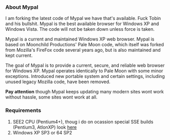 ### About Mypal

I am forking the latest code of Mypal we have that's available. Fuck Tobin and his bullshit. Mypal is the best available browser for Windows XP and Windows Vista. The code will not be taken down unless force is taken.

Mypal is a current and maintained Windows XP web browser. Mypal is based on Moonchild Productions' Pale Moon code, which itself was forked from Mozilla's FireFox code several years ago, but is also maintained and kept current.

The goal of Mypal is to provide a current, secure, and reliable web browser for Windows XP. Mypal operates identically to Pale Moon with some minor exceptions. Introduced new portable system and certain settings, including unused legacy Mozilla code, have been removed.

**Pay attention** though Mypal keeps updating many modern sites wont work without hassle, some sites wont work at all.

### Requirements

1) SEE2 CPU (Pentium4+), thoug i do on ocassion special SSE builds (Pentium3, AtlonXP) look [here](https://github.com/Feodor2/Mypal/issues/126)
2) Windows XP SP3 or 64 SP2



